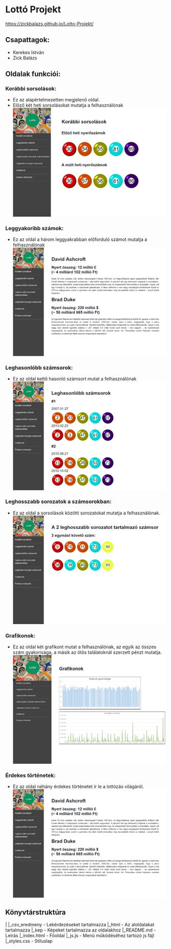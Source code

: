 # Lottó Projekt
https://zickbalazs.github.io/Lotto-Projekt/
## Csapattagok:
- Kerekes István
- Zick Balázs
## Oldalak funkciói:
### Korábbi sorsolások:
- Ez az alapértelmezetten megjelenő oldal.
- Előző két heti sorsolásokat mutatja a felhasználónak
![index.html](/kep/scr/index_scr.png)
### Leggyakoribb számok:
- Ez az oldal a három leggyakrabban előforduló számot mutatja a felhasználónak
![leggyakoribb.html](/kep/erdekes.png)
### Leghasonlóbb számsorok:
- Ez az oldal kettő hasonló számsort mutat a felhasználónak
![leghasonlobb.html](/kep/hasonlo.png)
### Leghosszabb sorozatok a számsorokban:
- Ez az oldal a sorsolások közötti sorozatokat mutatja a felhasználónak.
![leghosszabb.html](/kep/leghosszabb.png)
### Grafikonok:
- Ez az oldal két grafikont mutat a felhasználónak, az egyik az összes szám gyakorisága, a másik az ötös találatoknál szerzett pénzt mutatja.
![grafikon.html](/kep/grafikon.png)
### Érdekes történetek:
- Ez az oldal néhány érdekes történetet ír le a lottózás világáról.
![erdekes.html](/kep/erdekes.png)
## Könyvtárstruktúra
|
|_csv_eredmeny - Lekérdezéseket tartalmazza
|_html - Az aloldalakat tartalmazza
|_kep - Képeket tartalmazza az oldalakhoz
|_README.md - Leírás
|_index.html - Főoldal
|_js.js - Menü működéséhez tartozó js fájl
|_styles.css - Stíluslap
